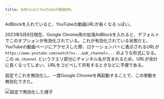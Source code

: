 ```yaml
---
title: AdBlockとYouTubeの動画URL
---
```


AdBlockを入れていると、YouTubeの動画URLが長くなるっぽい。

2023年5月6日現在、Google Chrome用の拡張AdBlockを入れると、デフォルトでこのオプションが有効化されている。これが有効化されている状態だと、YouTubeの動画ページにアクセスした際、ロケーションバーに表示されるURLが `https://www.youtube.com/watch?v=...&ab_channel=...` のような形式になる。この `ab_channel` というクエリ部分にチャンネル名が含まれるため、URLが余計に長くなってしまい、URLをコピペして共有するときなどに不便である。

設定でこれを無効化し、一度Google Chromeを再起動することで、この挙動を無効化できた。

![](https://i.imgur.com/QOv5vtEh.png "設定で無効化した様子")
